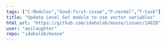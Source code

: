 ```yaml
---
tags: ["C-Modules","Good-first-issue","P-normal","T-task"]
title: "Update Level Set module to use vector variables"
html_url: "https://github.com/idaholab/moose/issues/14828"
user: "aeslaughter"
repo: "idaholab/moose"
---
```


